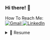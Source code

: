 ### Hi there! 👋 

How To Reach Me: <br>
<a href="mailto:teresamei935@gmail.com"> <img alt="Gmail" src="https://img.shields.io/badge/Gmail-D14836?style=for-the-badge&logo=gmail&logoColor=white" /> </a>
<a href="https://www.linkedin.com/in/teresa-mei-b90364215/"><img alt="LinkedIn" src="https://img.shields.io/badge/linkedin%20-%230077B5.svg?&style=for-the-badge&logo=linkedin&logoColor=white"/></a>

<details>
  <summary>📃 Resume</summary>
  
## Education
- 📖 **Computer Science Major, Entrepreneurship and Innovation Minor**\
📆 2019 - 2023\
📍 **University of the San Francisco** - San Francisco, California\
🎓 Summa Cum Laude 

## Experience
- 📖 **DubPrime(TechStars '24) - Intern**\
📆 AUG 2024 - OCT 2024\
• Collaborated with stakeholders to ensure the technology aligns with company values\
• Researched and developed strategies for integrating explainable and inclusive AI

- 📖 **USF - Programming Language Paradigms Teaching Assistant**\
📆 JAN 2022 - MAY 2022\
• Analyzed course material to create a teaching plan for office hours\
• Held office hours to answer students’ questions & provided guidance on course material\
• Reviewed/graded weekly assignments & provided constructive feedback in a timely manner

- 📖 **Kinokuniya Bookstore/Maido Stationery - Expert Buyer/Product Manager**\
📆 JUL 2021 - CURRENT\
• Developed and grew brand identity by curating products and building & nurturing relationships\
• Designed and created spreadsheets to visualize and understand sales performance\
• Held successful pop-up events that also generated new wholesale partnerships\
• My product guidance contributed 30-35% of annual sales revenue

- 📖 **Mission Bit Program - Team Leader, Project Manager**\
📆 SUMMER 2018\
• Created a horror puzzle game in 4 weeks with my two teammates using Java\
• Established timelines and set up targets for each individual and the team\
• Showcased game on Demo Day and Mission Bit Gala 2018\
• bit.ly/TheSilentPlagueTrailer

## Relevant Projects
- 📖 **Single-Cycle Processor**\
📆 SPRING 2023\
• Implemented a single-cycle processor for a subset of the RISC-V instruction set architecture in Digital\
• Built a control unit that decodes machine code instructions and generates control signals\
• Developed spreadsheet-based methodology to associate instruction word input and control outputs\

- 📖 **Ryukyu Two**\
📆 FALL 2022\
• Ported the original Ryukyu arcade game to the web to make it more accessible to a global audience
• Implemented a timer and cancel/undo feature for the game using P5
• Coordinated communication between sponsor and team members

- 📖 **Web Crawler**\
📆 SPRING 2021\
• Implemented a multithreaded web crawler in Java
• Incorporated third-party Java libraries to stem words
• Took part in code reviews and implemented feedback in order to focus on code quality

</details>





